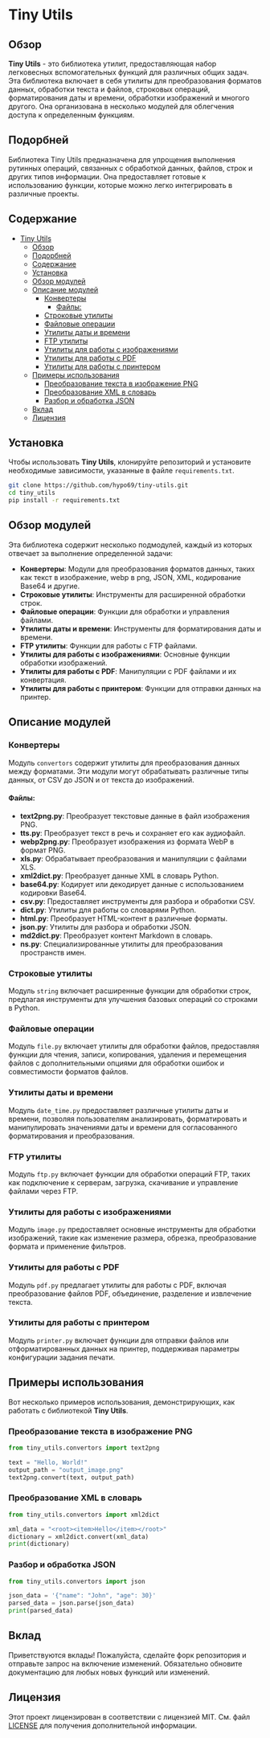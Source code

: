 # Tiny Utils

## Обзор

**Tiny Utils** - это библиотека утилит, предоставляющая набор легковесных вспомогательных функций для различных общих задач. Эта библиотека включает в себя утилиты для преобразования форматов данных, обработки текста и файлов, строковых операций, форматирования даты и времени, обработки изображений и многого другого. Она организована в несколько модулей для облегчения доступа к определенным функциям.

## Подорбней

Библиотека Tiny Utils предназначена для упрощения выполнения рутинных операций, связанных с обработкой данных, файлов, строк и других типов информации. Она предоставляет готовые к использованию функции, которые можно легко интегрировать в различные проекты.

## Содержание

- [Tiny Utils](#tiny-utils)
  - [Обзор](#обзор)
  - [Подорбней](#подорбней)
  - [Содержание](#содержание)
  - [Установка](#установка)
  - [Обзор модулей](#обзор-модулей)
  - [Описание модулей](#описание-модулей)
    - [Конвертеры](#конвертеры)
      - [Файлы:](#файлы)
    - [Строковые утилиты](#строковые-утилиты)
    - [Файловые операции](#файловые-операции)
    - [Утилиты даты и времени](#утилиты-даты-и-времени)
    - [FTP утилиты](#ftp-утилиты)
    - [Утилиты для работы с изображениями](#утилиты-для-работы-с-изображениями)
    - [Утилиты для работы с PDF](#утилиты-для-работы-с-pdf)
    - [Утилиты для работы с принтером](#утилиты-для-работы-с-принтером)
  - [Примеры использования](#примеры-использования)
    - [Преобразование текста в изображение PNG](#преобразование-текста-в-изображение-png)
    - [Преобразование XML в словарь](#преобразование-xml-в-словарь)
    - [Разбор и обработка JSON](#разбор-и-обработка-json)
  - [Вклад](#вклад)
  - [Лицензия](#лицензия)

## Установка

Чтобы использовать **Tiny Utils**, клонируйте репозиторий и установите необходимые зависимости, указанные в файле `requirements.txt`.

```bash
git clone https://github.com/hypo69/tiny-utils.git
cd tiny_utils
pip install -r requirements.txt
```

## Обзор модулей

Эта библиотека содержит несколько подмодулей, каждый из которых отвечает за выполнение определенной задачи:

- **Конвертеры**: Модули для преобразования форматов данных, таких как текст в изображение, webp в png, JSON, XML, кодирование Base64 и другие.
- **Строковые утилиты**: Инструменты для расширенной обработки строк.
- **Файловые операции**: Функции для обработки и управления файлами.
- **Утилиты даты и времени**: Инструменты для форматирования даты и времени.
- **FTP утилиты**: Функции для работы с FTP файлами.
- **Утилиты для работы с изображениями**: Основные функции обработки изображений.
- **Утилиты для работы с PDF**: Манипуляции с PDF файлами и их конвертация.
- **Утилиты для работы с принтером**: Функции для отправки данных на принтер.

## Описание модулей

### Конвертеры

Модуль `convertors` содержит утилиты для преобразования данных между форматами. Эти модули могут обрабатывать различные типы данных, от CSV до JSON и от текста до изображений.

#### Файлы:

- **text2png.py**: Преобразует текстовые данные в файл изображения PNG.
- **tts.py**: Преобразует текст в речь и сохраняет его как аудиофайл.
- **webp2png.py**: Преобразует изображения из формата WebP в формат PNG.
- **xls.py**: Обрабатывает преобразования и манипуляции с файлами XLS.
- **xml2dict.py**: Преобразует данные XML в словарь Python.
- **base64.py**: Кодирует или декодирует данные с использованием кодировки Base64.
- **csv.py**: Предоставляет инструменты для разбора и обработки CSV.
- **dict.py**: Утилиты для работы со словарями Python.
- **html.py**: Преобразует HTML-контент в различные форматы.
- **json.py**: Утилиты для разбора и обработки JSON.
- **md2dict.py**: Преобразует контент Markdown в словарь.
- **ns.py**: Специализированные утилиты для преобразования пространств имен.

### Строковые утилиты

Модуль `string` включает расширенные функции для обработки строк, предлагая инструменты для улучшения базовых операций со строками в Python.

### Файловые операции

Модуль `file.py` включает утилиты для обработки файлов, предоставляя функции для чтения, записи, копирования, удаления и перемещения файлов с дополнительными опциями для обработки ошибок и совместимости форматов файлов.

### Утилиты даты и времени

Модуль `date_time.py` предоставляет различные утилиты даты и времени, позволяя пользователям анализировать, форматировать и манипулировать значениями даты и времени для согласованного форматирования и преобразования.

### FTP утилиты

Модуль `ftp.py` включает функции для обработки операций FTP, таких как подключение к серверам, загрузка, скачивание и управление файлами через FTP.

### Утилиты для работы с изображениями

Модуль `image.py` предоставляет основные инструменты для обработки изображений, такие как изменение размера, обрезка, преобразование формата и применение фильтров.

### Утилиты для работы с PDF

Модуль `pdf.py` предлагает утилиты для работы с PDF, включая преобразование файлов PDF, объединение, разделение и извлечение текста.

### Утилиты для работы с принтером

Модуль `printer.py` включает функции для отправки файлов или отформатированных данных на принтер, поддерживая параметры конфигурации задания печати.

## Примеры использования

Вот несколько примеров использования, демонстрирующих, как работать с библиотекой **Tiny Utils**.

### Преобразование текста в изображение PNG

```python
from tiny_utils.convertors import text2png

text = "Hello, World!"
output_path = "output_image.png"
text2png.convert(text, output_path)
```

### Преобразование XML в словарь

```python
from tiny_utils.convertors import xml2dict

xml_data = "<root><item>Hello</item></root>"
dictionary = xml2dict.convert(xml_data)
print(dictionary)
```

### Разбор и обработка JSON

```python
from tiny_utils.convertors import json

json_data = '{"name": "John", "age": 30}'
parsed_data = json.parse(json_data)
print(parsed_data)
```

## Вклад

Приветствуются вклады! Пожалуйста, сделайте форк репозитория и отправьте запрос на включение изменений. Обязательно обновите документацию для любых новых функций или изменений.

## Лицензия

Этот проект лицензирован в соответствии с лицензией MIT. См. файл [LICENSE](./LICENSE) для получения дополнительной информации.